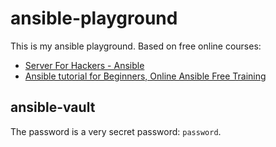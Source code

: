 # ansible-playground

This is my ansible playground. Based on free online courses:

- [Server For Hackers - Ansible](https://serversforhackers.com/s/ansible)
- [Ansible tutorial for Beginners, Online Ansible Free Training](https://www.learnitguide.net/2018/06/ansible-tutorial-for-beginners-online.html)

## ansible-vault

The password is a very secret password: `password`.
